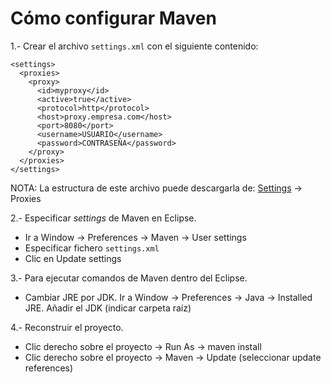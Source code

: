 # Cómo configurar Maven

1.- Crear el archivo `settings.xml` con el siguiente contenido:

```
<settings>
  <proxies>
    <proxy>
      <id>myproxy</id>
      <active>true</active>
      <protocol>http</protocol>
      <host>proxy.empresa.com</host>
      <port>8080</port>
      <username>USUARIO</username>
      <password>CONTRASEÑA</password>
    </proxy>
  </proxies>
</settings>
```

NOTA: La estructura de este archivo puede descargarla de: [Settings](https://maven.apache.org/settings.html) -> Proxies

2.- Especificar *settings* de Maven en Eclipse. 
- Ir a Window -> Preferences -> Maven -> User settings
- Especificar fichero `settings.xml`
- Clic en Update settings

3.- Para ejecutar comandos de Maven dentro del Eclipse.
- Cambiar JRE por JDK. Ir a Window -> Preferences -> Java -> Installed JRE. Añadir el JDK (indicar carpeta raíz)

4.- Reconstruir el proyecto.
- Clic derecho sobre el proyecto -> Run As -> maven install
- Clic derecho sobre el proyecto -> Maven -> Update (seleccionar update references)

 











